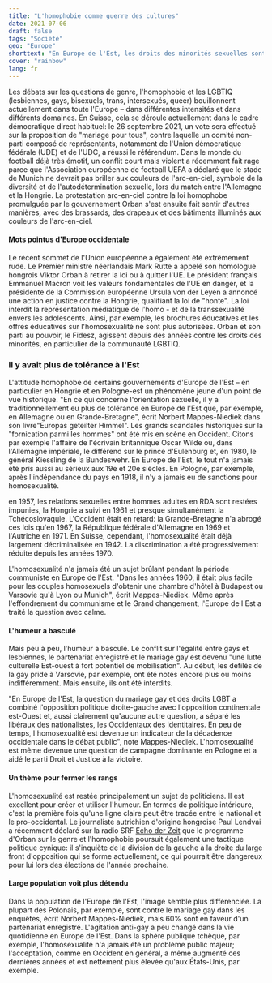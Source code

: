 ```yaml
---
title: "L'homophobie comme guerre des cultures"
date: 2021-07-06
draft: false
tags: "Société"
geo: "Europe"
shorttext: "En Europe de l'Est, les droits des minorités sexuelles sont restreints. L'est a longtemps été plus ouvert que l'ouest dans ce domaine."
cover: "rainbow"
lang: fr
---
```


Les débats sur les questions de genre, l'homophobie et les LGBTIQ (lesbiennes, gays, bisexuels, trans, intersexués, queer) bouillonnent actuellement dans toute l'Europe – dans différentes intensités et dans différents domaines. En Suisse, cela se déroule actuellement dans le cadre démocratique direct habituel: le 26 septembre 2021, un vote sera effectué sur la proposition de "mariage pour tous", contre laquelle un comité non-parti composé de représentants, notamment de l'Union démocratique fédérale (UDE) et de l'UDC, a réussi le référendum.  Dans le monde du football déjà très émotif, un conflit court mais violent a récemment fait rage parce que l'Association européenne de football UEFA a déclaré que le stade de Munich ne devrait pas briller aux couleurs de l'arc-en-ciel, symbole de la diversité et de l'autodétermination sexuelle, lors du match entre l'Allemagne et la Hongrie. La protestation arc-en-ciel contre la loi homophobe promulguée par le gouvernement Orban s'est ensuite fait sentir d'autres manières, avec des brassards, des drapeaux et des bâtiments illuminés aux couleurs de l'arc-en-ciel.

#### Mots pointus d'Europe occidentale

Le récent sommet de l'Union européenne a également été extrêmement rude. Le Premier ministre néerlandais Mark Rutte a appelé son homologue hongrois Viktor Orban à retirer la loi ou à quitter l'UE. Le président français Emmanuel Macron voit les valeurs fondamentales de l'UE en danger, et la présidente de la Commission européenne Ursula von der Leyen a annoncé une action en justice contre la Hongrie, qualifiant la loi de "honte". La loi interdit la représentation médiatique de l'homo - et de la transsexualité envers les adolescents. Ainsi, par exemple, les brochures éducatives et les offres éducatives sur l'homosexualité ne sont plus autorisées. Orban et son parti au pouvoir, le Fidesz, agissent depuis des années contre les droits des minorités, en particulier de la communauté LGBTIQ.

### Il y avait plus de tolérance à l'Est

L'attitude homophobe de certains gouvernements d'Europe de l'Est – en particulier en Hongrie et en Pologne-est un phénomène jeune d'un point de vue historique. "En ce qui concerne l'orientation sexuelle, il y a traditionnellement eu plus de tolérance en Europe de l'Est que, par exemple, en Allemagne ou en Grande-Bretagne", écrit Norbert Mappes-Niediek dans son livre"Europas geteilter Himmel". Les grands scandales historiques sur la "fornication parmi les hommes" ont été mis en scène en Occident. Citons par exemple l'affaire de l'écrivain britannique Oscar Wilde ou, dans l'Allemagne impériale, le différend sur le prince d'Eulenburg et, en 1980, le général Kiessling de la Bundeswehr. En Europe de l'Est, le tout n'a jamais été pris aussi au sérieux aux 19e et 20e siècles.  En Pologne, par exemple, après l'indépendance du pays en 1918, il n'y a jamais eu de sanctions pour homosexualité.

en 1957, les relations sexuelles entre hommes adultes en RDA sont restées impunies, la Hongrie a suivi en 1961 et presque simultanément la Tchécoslovaquie. L'Occident était en retard: la Grande-Bretagne n'a abrogé ces lois qu'en 1967, la République fédérale d'Allemagne en 1969 et l'Autriche en 1971. En Suisse, cependant, l'homosexualité était déjà largement décriminalisée en 1942. La discrimination a été progressivement réduite depuis les années 1970.

L'homosexualité n'a jamais été un sujet brûlant pendant la période communiste en Europe de l'Est. "Dans les années 1960, il était plus facile pour les couples homosexuels d'obtenir une chambre d'hôtel à Budapest ou Varsovie qu'à Lyon ou Munich", écrit Mappes-Niediek. Même après l'effondrement du communisme et le Grand changement, l'Europe de l'Est a traité la question avec calme.

#### L'humeur a basculé

Mais peu à peu, l'humeur a basculé. Le conflit sur l'égalité entre gays et lesbiennes, le partenariat enregistré et le mariage gay est devenu "une lutte culturelle Est-ouest à fort potentiel de mobilisation". Au début, les défilés de la gay pride à Varsovie, par exemple, ont été notés encore plus ou moins indifféremment. Mais ensuite, ils ont été interdits.

"En Europe de l'Est, la question du mariage gay et des droits LGBT a combiné l'opposition politique droite-gauche avec l'opposition continentale est-Ouest et, aussi clairement qu'aucune autre question, a séparé les libéraux des nationalistes, les Occidentaux des identitaires. En peu de temps, l'homosexualité est devenue un indicateur de la décadence occidentale dans le débat public", note Mappes-Niediek. L'homosexualité est même devenue une question de campagne dominante en Pologne et a aidé le parti Droit et Justice à la victoire.

#### Un thème pour fermer les rangs

L'homosexualité est restée principalement un sujet de politiciens. Il est excellent pour créer et utiliser l'humeur. En termes de politique intérieure, c'est la première fois qu'une ligne claire peut être tracée entre le national et le pro-occidental. Le journaliste autrichien d'origine hongroise Paul Lendvai a récemment déclaré sur la radio SRF [Echo der Zeit](https://www.srf.ch/audio/echo-der-zeit/orban-ist-ein-zutiefst-zynischer-politiker?partId=12010848 "Orban ist ein zutiefst zynischer Politiker") que le programme d'Orban sur le genre et l'homophobie poursuit également une tactique politique cynique: il s'inquiète de la division de la gauche à la droite du large front d'opposition qui se forme actuellement, ce qui pourrait être dangereux pour lui lors des élections de l'année prochaine.

#### Large population voit plus détendu

Dans la population de l'Europe de l'Est, l'image semble plus différenciée. La plupart des Polonais, par exemple, sont contre le mariage gay dans les enquêtes, écrit Norbert Mappes-Niediek, mais 60% sont en faveur d'un partenariat enregistré. L'agitation anti-gay a peu changé dans la vie quotidienne en Europe de l'Est. Dans la sphère publique tchèque, par exemple, l'homosexualité n'a jamais été un problème public majeur; l'acceptation, comme en Occident en général, a même augmenté ces dernières années et est nettement plus élevée qu'aux États-Unis, par exemple.
